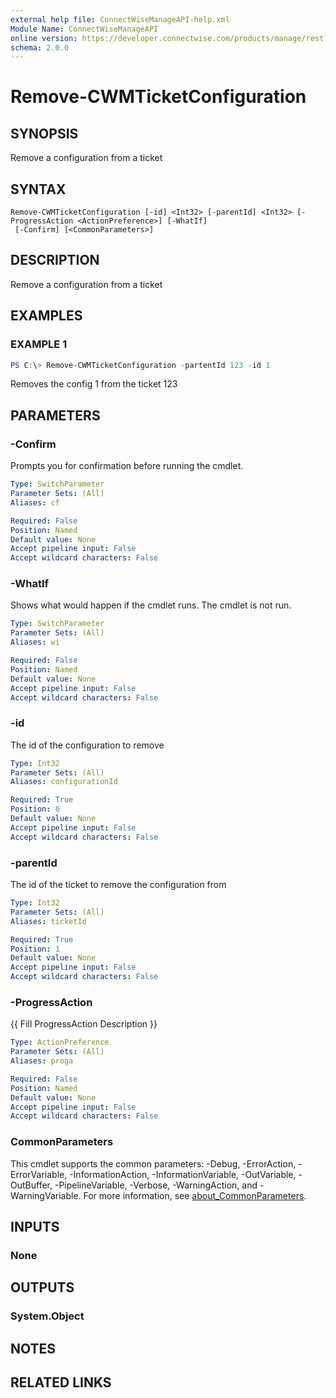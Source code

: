 ```yaml
---
external help file: ConnectWiseManageAPI-help.xml
Module Name: ConnectWiseManageAPI
online version: https://developer.connectwise.com/products/manage/rest?a=Service&e=Tickets&o=DELETE
schema: 2.0.0
---
```


# Remove-CWMTicketConfiguration

## SYNOPSIS
Remove a configuration from a ticket

## SYNTAX

```
Remove-CWMTicketConfiguration [-id] <Int32> [-parentId] <Int32> [-ProgressAction <ActionPreference>] [-WhatIf]
 [-Confirm] [<CommonParameters>]
```

## DESCRIPTION
Remove a configuration from a ticket

## EXAMPLES

### EXAMPLE 1
```powershell
PS C:\> Remove-CWMTicketConfiguration -partentId 123 -id 1
```

Removes the config 1 from the ticket 123

## PARAMETERS

### -Confirm
Prompts you for confirmation before running the cmdlet.

```yaml
Type: SwitchParameter
Parameter Sets: (All)
Aliases: cf

Required: False
Position: Named
Default value: None
Accept pipeline input: False
Accept wildcard characters: False
```

### -WhatIf
Shows what would happen if the cmdlet runs.
The cmdlet is not run.

```yaml
Type: SwitchParameter
Parameter Sets: (All)
Aliases: wi

Required: False
Position: Named
Default value: None
Accept pipeline input: False
Accept wildcard characters: False
```

### -id
The id of the configuration to remove

```yaml
Type: Int32
Parameter Sets: (All)
Aliases: configurationId

Required: True
Position: 0
Default value: None
Accept pipeline input: False
Accept wildcard characters: False
```

### -parentId
The id of the ticket to remove the configuration from

```yaml
Type: Int32
Parameter Sets: (All)
Aliases: ticketId

Required: True
Position: 1
Default value: None
Accept pipeline input: False
Accept wildcard characters: False
```

### -ProgressAction
{{ Fill ProgressAction Description }}

```yaml
Type: ActionPreference
Parameter Sets: (All)
Aliases: proga

Required: False
Position: Named
Default value: None
Accept pipeline input: False
Accept wildcard characters: False
```

### CommonParameters
This cmdlet supports the common parameters: -Debug, -ErrorAction, -ErrorVariable, -InformationAction, -InformationVariable, -OutVariable, -OutBuffer, -PipelineVariable, -Verbose, -WarningAction, and -WarningVariable. For more information, see [about_CommonParameters](http://go.microsoft.com/fwlink/?LinkID=113216).

## INPUTS

### None
## OUTPUTS

### System.Object
## NOTES

## RELATED LINKS
